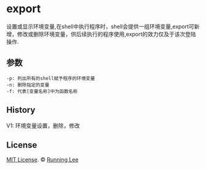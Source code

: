 # export

设置或显示环境变量,在shell中执行程序时，shell会提供一组环境变量,export可新增，修改或删除环境变量，供后续执行的程序使用,export的效力仅及于该次登陆操作.

## 参数

```
-p: 列出所有的shell赋予程序的环境变量
-n: 删除指定的变量
-f: 代表[变量名称]中为函数名称
```

## History

V1: 环境变量设置，删除，修改



## License

[MIT License](https://opensource.org/licenses/mit-license.html). ©  [Running Lee](mailto:lihui870920@gmail.com)